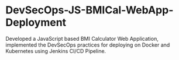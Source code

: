 # DevSecOps-JS-BMICal-WebApp-Deployment
Developed a JavaScript based BMI Calculator Web Application, implemented the DevSecOps practices for deploying on Docker and Kubernetes using Jenkins CI/CD Pipeline.
